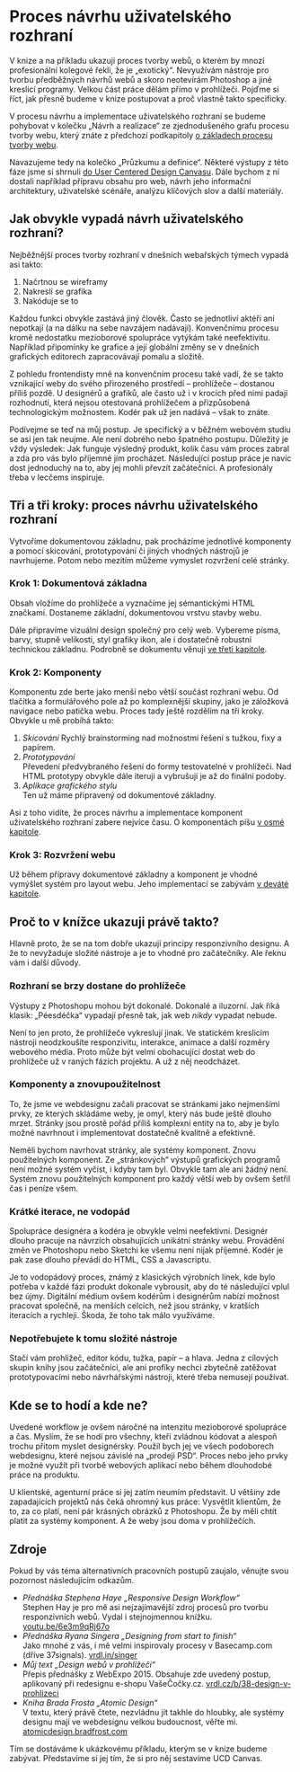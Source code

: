 # Proces návrhu uživatelského rozhraní

V knize a na příkladu ukazuji proces tvorby webů, o kterém by mnozí profesionální kolegové řekli, že je „exotický“. Nevyužívám nástroje pro tvorbu předběžných návrhů webů a skoro neotevírám Photoshop a jiné kreslicí programy. Velkou část práce dělám přímo v prohlížeči. Pojďme si říct, jak přesně budeme v knize postupovat a proč vlastně takto specificky.

V procesu návrhu a implementace uživatelského rozhraní se budeme pohybovat v kolečku „Návrh a realizace“ ze zjednodušeného grafu procesu tvorby webu, který znáte z předchozí podkapitoly [o základech procesu tvorby webu](zaklady-procesu.md).  

Navazujeme tedy na kolečko „Průzkumu a definice“. Některé výstupy z této fáze jsme si shrnuli [do User Centered Design Canvasu](design-canvas.md). Dále bychom z ní dostali například přípravu obsahu pro  web, návrh jeho informační architektury, uživatelské scénáře, analýzu klíčových slov a další materiály. 


## Jak obvykle vypadá návrh uživatelského rozhraní?

Nejběžnější proces tvorby rozhraní v dnešních webařských týmech vypadá asi takto:

1. Načrtnou se wireframy
2. Nakreslí se grafika
3. Nakóduje se to

Každou funkci obvykle zastává jiný člověk. Často se jednotliví aktéři ani nepotkají (a na dálku na sebe navzájem nadávají). Konvenčnímu procesu kromě nedostatku mezioborové spolupráce vytýkám také neefektivitu. Například připomínky ke grafice a její globální změny se v dnešních grafických editorech zapracovávají pomalu a složitě.

Z pohledu frontendisty mně na konvenčním procesu také vadí, že se takto vznikající weby do svého přirozeného prostředí – prohlížeče – dostanou příliš pozdě. U designérů a grafiků, ale často už i v krocích před nimi padají rozhodnutí, která nejsou otestovaná prohlížečem a přizpůsobená technologickým možnostem. Kodér pak už jen nadává – však to znáte.

Podívejme se teď na můj postup. Je specifický a v běžném webovém studiu se asi jen tak neujme. Ale není dobrého nebo špatného postupu. Důležitý je vždy výsledek: Jak funguje výsledný produkt, kolik času vám proces zabral a zda pro vás bylo příjemné jím procházet. Následující postup práce je navíc dost jednoduchý na to, aby jej mohli převzít začátečníci. A profesionály třeba v lecčems inspiruje.


## Tři a tři kroky: proces návrhu uživatelského rozhraní

Vytvoříme dokumentovou základnu, pak procházíme jednotlivé komponenty a pomocí skicování, prototypování či jiných vhodných nástrojů je navrhujeme. Potom nebo mezitím můžeme vymyslet rozvržení celé stránky.


### Krok 1: Dokumentová základna

Obsah vložíme do prohlížeče a vyznačíme jej sémantickými HTML značkami. Dostaneme základní, dokumentovou vrstvu stavby webu.

Dále připravíme vizuální design společný pro celý web. Vybereme písma, barvy, stupně velikosti, styl grafiky ikon, ale i dostatečně robustní technickou základnu. Podrobně se dokumentu věnuji [ve třetí kapitole](kap-dokumet.md).


### Krok 2: Komponenty

Komponentu zde berte jako menší nebo větší součást rozhraní webu. Od tlačítka a formulářového pole až po komplexnější skupiny, jako je záložková navigace nebo patička webu. Proces tady ještě rozdělím na tři kroky. Obvykle u mě probíhá takto:

1. *Skicování* 
Rychlý brainstorming nad možnostmi řešení s tužkou, fixy a papírem.
2. *Prototypování*  
Převedení předvybraného řešení do formy testovatelné v prohlížeči. Nad HTML prototypy obvykle dále iteruji a vybrušuji je až do finální podoby.
3. *Aplikace grafického stylu*  
Ten už máme připravený od dokumentové základny. 

Asi z toho vidíte, že proces návrhu a implementace komponent uživatelského rozhraní zabere nejvíce času. O komponentách píšu [v osmé kapitole](kap-ui-proces.md).


### Krok 3: Rozvržení webu

Už během přípravy dokumentové základny a komponent je vhodné vymýšlet systém pro layout webu. Jeho implementací se zabývám [v deváté kapitole](kap-layout.md).


## Proč to v knížce ukazuji právě takto?

Hlavně proto, že se na tom dobře ukazují principy responzivního designu. A že to nevyžaduje složité nástroje a je to vhodné pro začátečníky. Ale řeknu vám i další důvody.

### Rozhraní se brzy dostane do prohlížeče

Výstupy z Photoshopu mohou být dokonalé. Dokonalé a iluzorní. Jak říká klasik: „Péesdéčka“ vypadají přesně tak, jak web *nikdy* vypadat nebude. 

Není to jen proto, že prohlížeče vykreslují jinak. Ve statickém kreslicím nástroji neodzkoušíte responzivitu, interakce, animace a další rozměry webového média. Proto může být velmi obohacující dostat web do prohlížeče už v raných fázích projektu. A už z něj neodcházet.

### Komponenty a znovupoužitelnost

To, že jsme ve webdesignu začali pracovat se stránkami jako nejmenšími prvky, ze kterých skládáme weby, je omyl, který nás bude ještě dlouho mrzet. Stránky jsou prostě pořád příliš komplexní entity na to, aby je bylo možné navrhnout i implementovat dostatečně kvalitně a efektivně.

Neměli bychom navrhovat stránky, ale systémy komponent. Znovu použitelných komponent. Ze „stránkových“ výstupů grafických programů není možné systém vyčíst, i kdyby tam byl. Obvykle tam ale ani žádný není. Systém znovu použitelných komponent pro každý větší web by ovšem šetřil čas i peníze všem.


### Krátké iterace, ne vodopád

Spolupráce designéra a kodéra je obvykle velmi neefektivní. Designér dlouho pracuje na návrzích obsahujících unikátní stránky webu. Provádění změn ve Photoshopu nebo Sketchi ke všemu není nijak příjemné. Kodér je pak zase dlouho převádí do HTML, CSS a Javascriptu.

Je to vodopádový proces, známý z klasických výrobních linek, kde bylo potřeba v každé fázi produkt dokonale vybrousit, aby do té následující vplul bez újmy. Digitální médium ovšem kodérům i designérům nabízí možnost pracovat společně, na menších celcích, než jsou stránky, v kratších iteracích a rychleji. Škoda, že toho tak málo využíváme.

### Nepotřebujete k tomu složité nástroje

Stačí vám prohlížeč, editor kódu, tužka, papír – a hlava. Jedna z cílových skupin knihy jsou začátečníci, ale ani profíky nechci zbytečně zatěžovat  prototypovacími nebo návrhářskými nástroji, které třeba nemusejí používat.


## Kde se to hodí a kde ne?

Uvedené workflow je ovšem náročné na intenzitu mezioborové spolupráce a čas. Myslím, že se hodí pro všechny, kteří zvládnou kódovat a alespoň trochu přitom myslet designérsky. Použil bych jej ve všech podoborech webdesignu, které nejsou závislé na „prodeji PSD“. Proces nebo jeho prvky je možné využít při tvorbě webových aplikací nebo během dlouhodobé práce na produktu. 

U klientské, agenturní práce si jej zatím neumím představit. U většiny zde zapadajících projektů nás čeká ohromný kus práce: Vysvětlit klientům, že to, za co platí, není pár krásných obrázků z Photoshopu. Že by měli chtít platit za systémy komponent. A že weby jsou doma v prohlížečích.


## Zdroje

Pokud by vás téma alternativních pracovních postupů zaujalo, věnujte svou pozornost následujícím odkazům.

- *Přednáška Stephena Haye „Responsive Design Workflow“*   
  Stephen Hay je pro mě asi nejzajímavější zdroj procesů pro tvorbu responzivních webů. Vydal i stejnojmennou knížku. [youtu.be/6e3m9qRj67o](https://youtu.be/6e3m9qRj67o)
- *Přednáška Ryana Singera „Designing from start to finish“*  
  Jako mnohé z vás, i mě velmi inspirovaly procesy v Basecamp.com (dříve 37signals). [vrdl.in/singer](https://www.webexpo.net/prague2017/talk/designing-from-start-to-finish/)
- *Můj text „Design webů v prohlížeči“*  
  Přepis přednášky z WebExpo 2015. Obsahuje zde uvedený postup, aplikovaný při redesignu e-shopu VašeČočky.cz. [vrdl.cz/b/38-design-v-prohlizeci](https://www.vzhurudolu.cz/blog/38-design-v-prohlizeci)
- *Kniha Brada Frosta „Atomic Design“*  
  V textu, který právě čtete, nezvládnu jít takhle do hloubky, ale systémy designu mají ve webdesignu velkou budoucnost, věřte mi. [atomicdesign.bradfrost.com](http://atomicdesign.bradfrost.com/)


Tím se dostáváme k ukázkovému příkladu, kterým se v knize budeme zabývat. Představíme si jej tím, že si pro něj sestavíme UCD Canvas.
